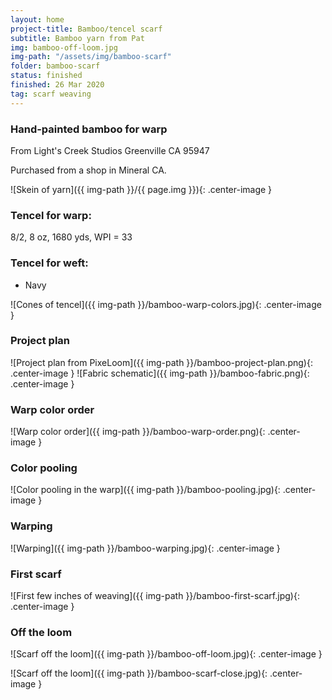 ```yaml
---
layout: home
project-title: Bamboo/tencel scarf
subtitle: Bamboo yarn from Pat
img: bamboo-off-loom.jpg
img-path: "/assets/img/bamboo-scarf"
folder: bamboo-scarf
status: finished
finished: 26 Mar 2020
tag: scarf weaving
---
```

### Hand-painted bamboo for warp
From Light's Creek Studios
Greenville CA 95947

Purchased from a shop in Mineral CA.

![Skein of yarn]({{ img-path }}/{{ page.img }}){: .center-image }

### Tencel for warp:
8/2, 8 oz, 1680 yds, WPI = 33

### Tencel for weft:
* Navy

![Cones of tencel]({{ img-path }}/bamboo-warp-colors.jpg){: .center-image }

### Project plan

![Project plan from PixeLoom]({{ img-path }}/bamboo-project-plan.png){: .center-image }
![Fabric schematic]({{ img-path }}/bamboo-fabric.png){: .center-image }

### Warp color order

![Warp color order]({{ img-path }}/bamboo-warp-order.png){: .center-image }

### Color pooling

![Color pooling in the warp]({{ img-path }}/bamboo-pooling.jpg){: .center-image }

### Warping

![Warping]({{ img-path }}/bamboo-warping.jpg){: .center-image }

### First scarf

![First few inches of weaving]({{ img-path }}/bamboo-first-scarf.jpg){: .center-image }

### Off the loom

![Scarf off the loom]({{ img-path }}/bamboo-off-loom.jpg){: .center-image }

![Scarf off the loom]({{ img-path }}/bamboo-scarf-close.jpg){: .center-image }

